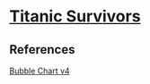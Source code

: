 # [Titanic Survivors](https://zhenmao.github.io/titanic-survivors/index.html)

## References
[Bubble Chart v4](http://vallandingham.me/bubble_chart_v4/)
